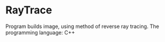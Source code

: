 # RayTrace
Program builds image, using method of reverse ray tracing.
The programming language: С++
